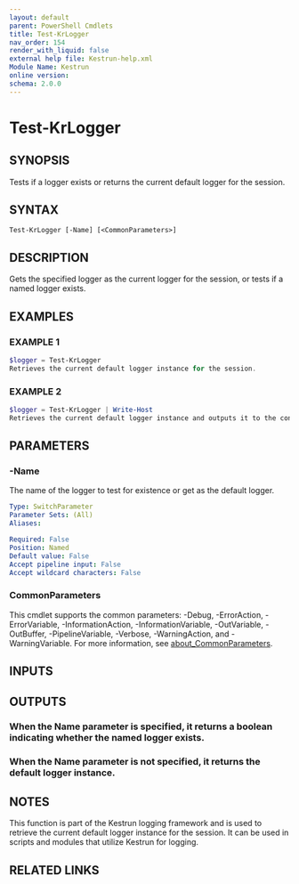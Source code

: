 ```yaml
---
layout: default
parent: PowerShell Cmdlets
title: Test-KrLogger
nav_order: 154
render_with_liquid: false
external help file: Kestrun-help.xml
Module Name: Kestrun
online version:
schema: 2.0.0
---
```


# Test-KrLogger

## SYNOPSIS
Tests if a logger exists or returns the current default logger for the session.

## SYNTAX

```
Test-KrLogger [-Name] [<CommonParameters>]
```

## DESCRIPTION
Gets the specified logger as the current logger for the session, or tests if a named logger exists.

## EXAMPLES

### EXAMPLE 1
```powershell
$logger = Test-KrLogger
Retrieves the current default logger instance for the session.
```

### EXAMPLE 2
```powershell
$logger = Test-KrLogger | Write-Host
Retrieves the current default logger instance and outputs it to the console.
```

## PARAMETERS

### -Name
The name of the logger to test for existence or get as the default logger.

```yaml
Type: SwitchParameter
Parameter Sets: (All)
Aliases:

Required: False
Position: Named
Default value: False
Accept pipeline input: False
Accept wildcard characters: False
```

### CommonParameters
This cmdlet supports the common parameters: -Debug, -ErrorAction, -ErrorVariable, -InformationAction, -InformationVariable, -OutVariable, -OutBuffer, -PipelineVariable, -Verbose, -WarningAction, and -WarningVariable. For more information, see [about_CommonParameters](http://go.microsoft.com/fwlink/?LinkID=113216).

## INPUTS

## OUTPUTS

### When the Name parameter is specified, it returns a boolean indicating whether the named logger exists.
### When the Name parameter is not specified, it returns the default logger instance.
## NOTES
This function is part of the Kestrun logging framework and is used to retrieve the current default logger instance for the session.
It can be used in scripts and modules that utilize Kestrun for logging.

## RELATED LINKS
